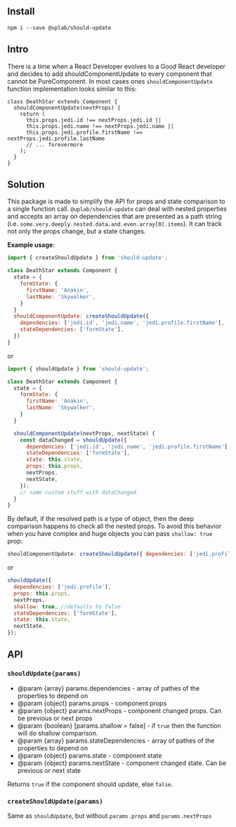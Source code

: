 ## Install
```
npm i --save @uplab/should-update
```

## Intro

There is a time when a React Developer evolves to a Good React developer and 
decides to add shouldComponentUpdate to every component that cannot be PureComponent.
In most cases ones `shouldComponentUpdate` function implementation looks similar to this:

```
class DeathStar extends Component {
  shouldComponentUpdate(nextProps) {
    return (
      this.props.jedi.id !== nextProps.jedi.id ||
      this.props.jedi.name !== nextProps.jedi.name ||
      this.props.jedi.profile.firstName !== nextProps.jedi.profile.lastName
      // ... forevermore 
    );
  }
}
```

## Solution

This package is made to simplify the API for props and state comparison to a single function call.
`@uplab/should-update` can deal with nested properties and accepts an array on dependencies that are 
presented as a path string (i.e. `some.very.deeply.nested.data.and.even.array[0].items`). It can track 
not only the props change, but a state changes.

**Example usage**:

```javascript
import { createShouldUpdate } from 'should-update';

class DeathStar extends Component {
  state = {
    formState: {
      firstName: 'Anakin',
      lastName: 'Skywalker',
    }
  }
  shouldComponentUpdate: createShouldUpdate({
    dependencies: ['jedi.id', 'jedi.name', 'jedi.profile.firstName'],
    stateDependencies: ['formState'],
  })
}
```

or

```javascript
import { shouldUpdate } from 'should-update';

class DeathStar extends Component {
  state = {
    formState: {
      firstName: 'Anakin',
      lastName: 'Skywalker',
    }
  }

  shouldComponentUpdate(nextProps, nextState) {
    const dataChanged = shouldUpdate({
      dependencies: ['jedi.id', 'jedi.name', 'jedi.profile.firstName'],
      stateDependencies: ['formState'],
      state: this.state,
      props: this.props,
      nextProps,
      nextState,
    });
    // some custom stuff with dataChanged
  }
}
```

By default, if the resolved path is a type of object, then the deep comparison happens to check all the nested props.
To avoid this behavior when you have complex and huge objects you can pass `shallow: true` prop:

```javascript
shouldComponentUpdate: createShouldUpdate({ dependencies: ['jedi.profile'], shallow: true, stateDependencies: ['formState'] })
```

or

```javascript
shouldUpdate({
  dependencies: ['jedi.profile'],
  props: this.props,
  nextProps,
  shallow: true, //defaults to false
  stateDependencies: ['formState'],
  state: this.state,
  nextState,
});
```

## API
### `shouldUpdate(params)`

- @param {array} params.dependencies - array of pathes of the properties to depend on
- @param {object} params.props - component props
- @param {object} params.nextProps - component changed props. Can be previous or next props
- @param {boolean} [params.shallow = false] - if `true` then the function will do shallow comparison.
- @param {array} params.stateDependencies - array of pathes of the properties to depend on
- @param {object} params.state - component state
- @param {object} params.nextState - component changed state. Can be previous or next state


Returns `true` if the component should update, else `false`.

### `createShouldUpdate(params)`

Same as `shouldUpdate`, but without `params.props` and `params.nextProps`
